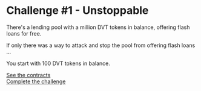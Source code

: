 # Challenge #1 - Unstoppable
There's a lending pool with a million DVT tokens in balance, offering flash loans for free.

If only there was a way to attack and stop the pool from offering flash loans ...

You start with 100 DVT tokens in balance.

[See the contracts](https://github.com/nicolasgarcia214/damn-vulnerable-defi-foundry/tree/master/src/Contracts/unstoppable)
<br/>
[Complete the challenge](https://github.com/nicolasgarcia214/damn-vulnerable-defi-foundry/blob/master/test/Levels/unstoppable/Unstoppable.t.sol)
